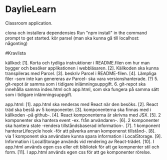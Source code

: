 # DaylieLearn
Classroom application.

clona och installera dependensies
Run "npm install" in the command prompt to get started.
kör parsel (man ska kunna gå till localhost: någonting)




#Kravlista

källkod:
[1]. Korta och tydliga instruktioner i README.filen om hur man bygger och besöker applikationen i webbläsaren.
[2]. Källkoden ska kunna transpileras med Parcel.
[3]. beskriv Parcel i README-filen.
[4]. Lämpliga filer -som inte kan genereras av Parcel- ska vara versionshanterade. (?)
5. git-repot är samma som i tidigare inlämningsuppgift.
6. git-repot ska innehålla samma index.html och app.html, som ska fungera på samma sätt som i tidigare inlämningsuppgift.

app.html:
[1]. app.html ska renderas med React när den besöks.
[2]. React träd ska bestå av 5 komponenter.
[3]. komponenterna ska finnas med i källkoden -på github-.
[4]. React komponenterna är skrivna med JSX.
[5]. 2 komponenter ska hantera event -ex. från användaren-.
[6]. 2 komponenter ska hantera state -rendera tillståndsbaserad information-.
[7]. 1 komponent hanterarLifecycle hook -för att påverka annan komponenst tillstånd-.
[8]. via 1 komponent ska användare kunna spara information i LocalStorage.
[9]. Information i LocalStorage används vid rendering av React-trädet.
[10]. I app.html används egen css eller ett bibliotek för att ge kompnenter stil och form.
[11]. I app.html används egen css för att ge komponenter rörelse.